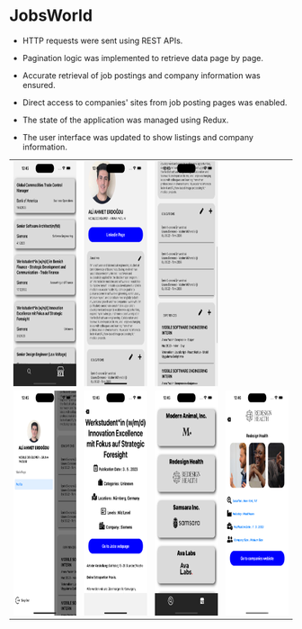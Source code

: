 # JobsWorld

* HTTP requests were sent using REST APIs.

* Pagination logic was implemented to retrieve data page by page.

* Accurate retrieval of job postings and company information was ensured.

* Direct access to companies' sites from job posting pages was enabled.

* The state of the application was managed using Redux.

* The user interface was updated to show listings and company information.
<table>
  <tr>
    <td>
      <img src="https://github.com/aliahmetbme/JobsWorld/blob/main/Simulator%20Screenshot%20-%20NEWIphone%20-%202023-08-28%20at%2000.45.28.png" alt="ios UI" width="200" height="400">
    </td>
    <td>
      <img src="https://github.com/aliahmetbme/JobsWorld/blob/main/Simulator%20Screenshot%20-%20NEWIphone%20-%202023-08-28%20at%2000.45.34.png" alt="ios UI" width="200" height="400">
    </td>
      <td>
      <img src="https://github.com/aliahmetbme/JobsWorld/blob/main/Simulator%20Screenshot%20-%20NEWIphone%20-%202023-08-28%20at%2000.45.40.png" alt="ios UI" width="200" height="400">
    </td>
  </tr>
  <tr>
    <td>
      <img src="https://github.com/aliahmetbme/JobsWorld/blob/main/Simulator%20Screenshot%20-%20NEWIphone%20-%202023-08-28%20at%2000.45.46.png" alt="ios UI" width="200" height="400">
    </td>
    <td>
      <img src="https://github.com/aliahmetbme/JobsWorld/blob/main/Simulator%20Screenshot%20-%20NEWIphone%20-%202023-08-28%20at%2000.45.51.png" alt="ios UI" width="200" height="400">
    </td>
    <td>
      <img src="https://github.com/aliahmetbme/JobsWorld/blob/main/Simulator%20Screenshot%20-%20NEWIphone%20-%202023-08-28%20at%2000.45.57.png" alt="ios UI" width="200" height="400">
    </td>
    <td>
      <img src="https://github.com/aliahmetbme/JobsWorld/blob/main/Simulator%20Screenshot%20-%20NEWIphone%20-%202023-08-28%20at%2000.46.00.png" alt="ios UI" width="200" height="400">
    </td>
  </tr>
</table>
